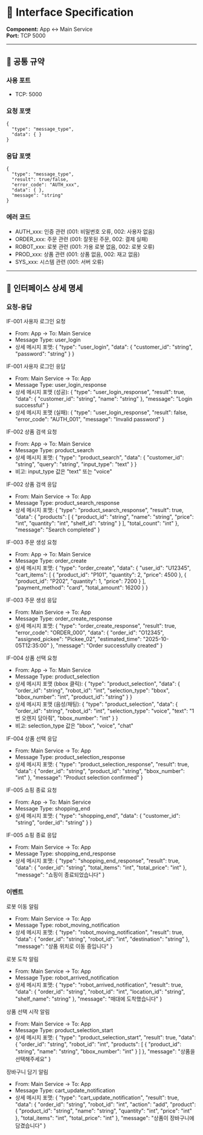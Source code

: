 # 📡 Interface Specification  
**Component:** App ↔ Main Service  
**Port:** TCP 5000  

---

## 🔹 공통 규약

### 사용 포트  
- TCP: 5000  

### 요청 포맷  
    {
      "type": "message_type",
      "data": { }
    }

### 응답 포맷  
    {
      "type": "message_type",
      "result": true/false,
      "error_code": "AUTH_xxx",
      "data": { },
      "message": "string"
    }

### 에러 코드  
- AUTH_xxx: 인증 관련 (001: 비밀번호 오류, 002: 사용자 없음)  
- ORDER_xxx: 주문 관련 (001: 잘못된 주문, 002: 결제 실패)  
- ROBOT_xxx: 로봇 관련 (001: 가용 로봇 없음, 002: 로봇 오류)  
- PROD_xxx: 상품 관련 (001: 상품 없음, 002: 재고 없음)  
- SYS_xxx: 시스템 관련 (001: 서버 오류)  

---

## 🔹 인터페이스 상세 명세

### 요청-응답

IF-001 사용자 로그인 요청
- From: App → To: Main Service
- Message Type: user_login
- 상세 메시지 포맷:
    {
      "type": "user_login",
      "data": {
        "customer_id": "string",
        "password": "string"
      }
    }

IF-001 사용자 로그인 응답
- From: Main Service → To: App
- Message Type: user_login_response
- 상세 메시지 포맷 (성공):
    {
      "type": "user_login_response",
      "result": true,
      "data": {
        "customer_id": "string",
        "name": "string"
      },
      "message": "Login successful"
    }
- 상세 메시지 포맷 (실패):
    {
      "type": "user_login_response",
      "result": false,
      "error_code": "AUTH_001",
      "message": "Invalid password"
    }

IF-002 상품 검색 요청
- From: App → To: Main Service
- Message Type: product_search
- 상세 메시지 포맷:
    {
      "type": "product_search",
      "data": {
        "customer_id": "string",
        "query": "string",
        "input_type": "text"
      }
    }
- 비고: input_type 값은 "text" 또는 "voice"

IF-002 상품 검색 응답
- From: Main Service → To: App
- Message Type: product_search_response
- 상세 메시지 포맷:
    {
      "type": "product_search_response",
      "result": true,
      "data": {
        "products": [
          {
            "product_id": "string",
            "name": "string",
            "price": "int",
            "quantity": "int",
            "shelf_id": "string"
          }
        ],
        "total_count": "int"
      },
      "message": "Search completed"
    }

IF-003 주문 생성 요청
- From: App → To: Main Service
- Message Type: order_create
- 상세 메시지 포맷:
    {
      "type": "order_create",
      "data": {
        "user_id": "U12345",
        "cart_items": [
          { "product_id": "P101", "quantity": 2, "price": 4500 },
          { "product_id": "P202", "quantity": 1, "price": 7200 }
        ],
        "payment_method": "card",
        "total_amount": 16200
      }
    }

IF-003 주문 생성 응답
- From: Main Service → To: App
- Message Type: order_create_response
- 상세 메시지 포맷:
    {
      "type": "order_create_response",
      "result": true,
      "error_code": "ORDER_000",
      "data": {
        "order_id": "O12345",
        "assigned_pickee": "Pickee_02",
        "estimated_time": "2025-10-05T12:35:00"
      },
      "message": "Order successfully created"
    }

IF-004 상품 선택 요청
- From: App → To: Main Service
- Message Type: product_selection
- 상세 메시지 포맷 (bbox 클릭):
    {
      "type": "product_selection",
      "data": {
        "order_id": "string",
        "robot_id": "int",
        "selection_type": "bbox",
        "bbox_number": "int",
        "product_id": "string"
      }
    }
- 상세 메시지 포맷 (음성/채팅):
    {
      "type": "product_selection",
      "data": {
        "order_id": "string",
        "robot_id": "int",
        "selection_type": "voice",
        "text": "1번 오렌지 담아줘",
        "bbox_number": "int"
      }
    }
- 비고: selection_type 값은 "bbox", "voice", "chat"

IF-004 상품 선택 응답
- From: Main Service → To: App
- Message Type: product_selection_response
- 상세 메시지 포맷:
    {
      "type": "product_selection_response",
      "result": true,
      "data": {
        "order_id": "string",
        "product_id": "string",
        "bbox_number": "int"
      },
      "message": "Product selection confirmed"
    }

IF-005 쇼핑 종료 요청
- From: App → To: Main Service
- Message Type: shopping_end
- 상세 메시지 포맷:
    {
      "type": "shopping_end",
      "data": {
        "customer_id": "string",
        "order_id": "string"
      }
    }

IF-005 쇼핑 종료 응답
- From: Main Service → To: App
- Message Type: shopping_end_response
- 상세 메시지 포맷:
    {
      "type": "shopping_end_response",
      "result": true,
      "data": {
        "order_id": "string",
        "total_items": "int",
        "total_price": "int"
      },
      "message": "쇼핑이 종료되었습니다"
    }

### 이벤트

로봇 이동 알림
- From: Main Service → To: App
- Message Type: robot_moving_notification
- 상세 메시지 포맷:
    {
      "type": "robot_moving_notification",
      "result": true,
      "data": {
        "order_id": "string",
        "robot_id": "int",
        "destination": "string"
      },
      "message": "상품 위치로 이동 중입니다"
    }

로봇 도착 알림
- From: Main Service → To: App
- Message Type: robot_arrived_notification
- 상세 메시지 포맷:
    {
      "type": "robot_arrived_notification",
      "result": true,
      "data": {
        "order_id": "string",
        "robot_id": "int",
        "location_id": "string",
        "shelf_name": "string"
      },
      "message": "매대에 도착했습니다"
    }

상품 선택 시작 알림
- From: Main Service → To: App
- Message Type: product_selection_start
- 상세 메시지 포맷:
    {
      "type": "product_selection_start",
      "result": true,
      "data": {
        "order_id": "string",
        "robot_id": "int",
        "products": [
          {
            "product_id": "string",
            "name": "string",
            "bbox_number": "int"
          }
        ]
      },
      "message": "상품을 선택해주세요"
    }

장바구니 담기 알림
- From: Main Service → To: App
- Message Type: cart_update_notification
- 상세 메시지 포맷:
    {
      "type": "cart_update_notification",
      "result": true,
      "data": {
        "order_id": "string",
        "robot_id": "int",
        "action": "add",
        "product": {
          "product_id": "string",
          "name": "string",
          "quantity": "int",
          "price": "int"
        },
        "total_items": "int",
        "total_price": "int"
      },
      "message": "상품이 장바구니에 담겼습니다"
    }
